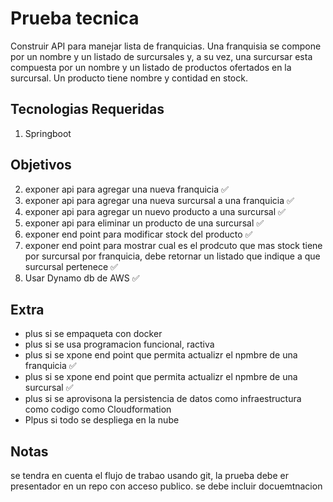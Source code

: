 
# Prueba tecnica
Construir API para manejar lista de franquicias. Una franquisia se compone por un nombre y un listado de surcursales y, a su vez, una surcursar esta compuesta por un nombre  y un listado de productos ofertados en la surcursal. Un producto tiene nombre y contidad en stock.

## Tecnologias Requeridas
1. Springboot

## Objetivos
2. exponer api para agregar una nueva franquicia ✅
3. exponer api para agregar una nueva surcursal a una franquicia ✅
4. exponer api para agregar un nuevo producto a una surcursal ✅
5. exponer api para eliminar un producto de una surcursal ✅
6. exponer end point para modificar stock del producto ✅
7. exponer end point para mostrar cual es el prodcuto que mas stock tiene por surcursal por franquicia, debe retornar un listado que indique a que surcursal pertenece ✅
8. Usar Dynamo db de AWS ✅

## Extra
- plus si se empaqueta con docker
- plus si se usa programacion funcional, ractiva
- plus si se xpone end point que permita actualizr el npmbre de una franquicia ✅
- plus si se xpone end point que permita actualizr el npmbre de una surcursal ✅
- plus si se aprovisona la persistencia de datos como infraestructura como codigo como Cloudformation
- Plpus si todo se despliega en la nube

## Notas
se tendra en cuenta el flujo de trabao usando git, la prueba debe er presentador en un repo con acceso publico.
se debe incluir docuemtnacion